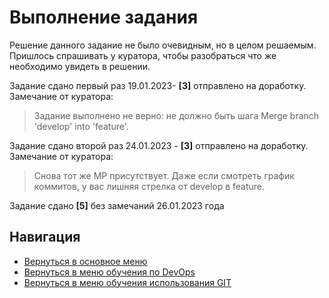 Выполнение задания
===

Решение данного задание не было очевидным, но в целом решаемым. Пришлось спрашивать у куратора, чтобы разобраться что же необходимо увидеть в решении.

<p>Задание сдано первый раз 19.01.2023- <b>[3]</b> отправлено на доработку. Замечание от куратора:

> Задание выполнено не верно: не должно быть шага Merge branch 'develop' into 'feature'.

<p>Задание сдано второй раз 24.01.2023 - <b>[3]</b> отправлено на доработку. Замечание от куратора:

>  Снова тот же МР присутствует. Даже если смотреть график коммитов, у вас лишняя стрелка от develop в feature.

<p>Задание сдано <b>[5]</b> без замечаний 26.01.2023 года

Навигация
---

* [Вернуться в основное меню](../../README.md)
* [Вернуться в меню обучения по DevOps](../README.md)
* [Вернуться в меню обучения использования GIT](./README.md)
